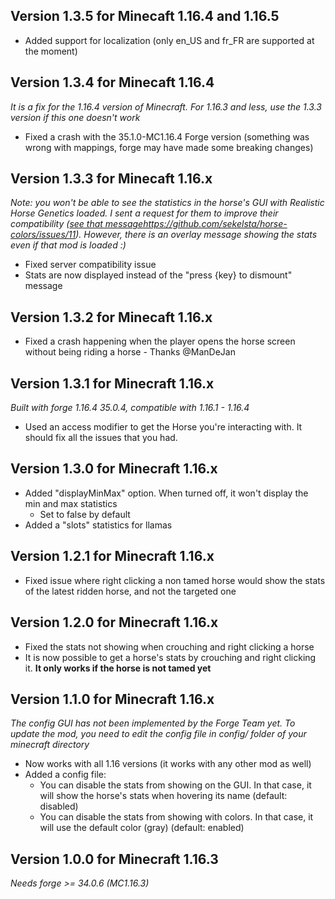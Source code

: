 ## Version 1.3.5 for Minecaft 1.16.4 and 1.16.5

- Added support for localization (only en_US and fr_FR are supported at the moment)

## Version 1.3.4 for Minecaft 1.16.4

*It is a fix for the 1.16.4 version of Minecraft. For 1.16.3 and less, use the 1.3.3 version if this one doesn't work*
- Fixed a crash with the 35.1.0-MC1.16.4 Forge version (something was wrong with mappings, forge may have made some breaking changes)

## Version 1.3.3 for Minecaft 1.16.x

*Note: you won't be able to see the statistics in the horse's GUI
with Realistic Horse Genetics loaded. I sent a request for them to
improve their compatibility ([see that message]()https://github.com/sekelsta/horse-colors/issues/11).
However, there is an overlay message showing the stats even if that mod is loaded :)*

- Fixed server compatibility issue
- Stats are now displayed instead of the "press {key} to dismount" message

## Version 1.3.2 for Minecaft 1.16.x

- Fixed a crash happening when the player opens the horse screen without being riding a horse - Thanks @ManDeJan

## Version 1.3.1 for Minecraft 1.16.x

*Built with forge 1.16.4 35.0.4, compatible with 1.16.1 - 1.16.4*
- Used an access modifier to get the Horse you're interacting with. It should fix all the issues that you had.

## Version 1.3.0 for Minecraft 1.16.x

- Added "displayMinMax" option. When turned off, it won't display the min and max statistics
    - Set to false by default
- Added a "slots" statistics for llamas

## Version 1.2.1 for Minecraft 1.16.x

- Fixed issue where right clicking a non tamed horse would show the stats of the latest ridden horse, and not the targeted one

## Version 1.2.0 for Minecraft 1.16.x

- Fixed the stats not showing when crouching and right clicking a horse
- It is now possible to get a horse's stats by crouching and right clicking it. **It only works if the horse is not tamed yet**

## Version 1.1.0 for Minecraft 1.16.x

*The config GUI has not been implemented by the Forge Team yet. To update the mod, you need to edit the config file in config/ folder of your minecraft directory*

- Now works with all 1.16 versions (it works with any other mod as well)
- Added a config file:
    - You can disable the stats from showing on the GUI. In that case, it will show the horse's stats when hovering its name (default: disabled)
    - You can disable the stats from showing with colors. In that case, it will use the default color (gray) (default: enabled)

## Version 1.0.0 for Minecraft 1.16.3

*Needs forge >= 34.0.6 (MC1.16.3)*
